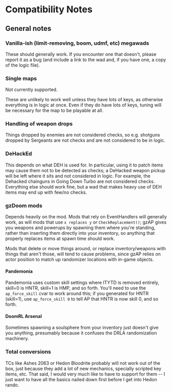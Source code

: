 # Compatibility Notes

## General notes

### Vanilla-ish (limit-removing, boom, udmf, etc) megawads

These should generally work. If you encounter one that doesn't, please report it
as a bug (and include a link to the wad and, if you have one, a copy of the logic
file).

### Single maps

Not currently supported.

These are unlikely to work well unless they have lots of keys, as otherwise
everything is in logic at once. Even if they do have lots of keys, tuning will
be necessary for the map to be playable at all.

### Handling of weapon drops

Things dropped by enemies are not considered checks, so e.g. shotguns dropped
by Sergeants are not checks and are not considered to be in logic.

### DeHackEd

This depends on what DEH is used for. In particular, using it to patch items
may cause them not to be detected as checks; a DeHacked weapon pickup will be
left where it sits and not considered in logic. For example, the Dehacked chainguns
in Going Down Turbo are not considered checks. Everything else should work fine,
but a wad that makes heavy use of DEH items may end up with few/no checks.

### gzDoom mods

Depends heavily on the mod. Mods that rely on EventHandlers will generally
work, as will mods that use `x replaces y` or `CheckReplacement()`; gzAP gives
you weapons and powerups by spawning them where you're standing, rather than
inserting them directly into your inventory, so anything that properly replaces
items at spawn time should work.

Mods that delete or move things around, or replace inventory/weapons with things
that aren't those, will tend to cause problems, since gzAP relies on actor position
to match up randomizer locations with in-game objects.

#### Pandemonia

Pandemonia uses custom skill settings where ITYTD is removed entirely, skill=0 is
HNTR, skill=1 is HMP, and so forth. You'll need to use the `ap_force_skill` cvar
to work around this; if you generated for HNTR (skill=1), use `ap_force_skill 0`
to tell AP that HNTR is now skill 0, and so forth.

#### DoomRL Arsenal

Sometimes spawning a soulsphere from your inventory just doesn't give you anything,
presumably because it confuses the DRLA randomization machinery.

### Total conversions

TCs like Ashes 2063 or Hedon Bloodrite probably will not work out of the box,
just because they add a lot of new mechanics, specially scripted key items, etc.
That said, I would very much like to have to support for them -- I just want to
have all the basics nailed down first before I get into Hedon rando.
